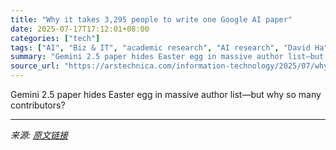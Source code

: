 ```yaml
---
title: "Why it takes 3,295 people to write one Google AI paper"
date: 2025-07-17T17:12:01+08:00
categories: ["tech"]
tags: ["AI", "Biz & IT", "academic research", "AI research", "David Ha", "gemini", "Gemini 2.5", "google", "google deepmind", "hardmaru", "large language models", "machine learning", "Scientific publishing"]
summary: "Gemini 2.5 paper hides Easter egg in massive author list—but why so many contributors?"
source_url: "https://arstechnica.com/information-technology/2025/07/why-it-takes-3295-people-to-write-one-google-ai-paper/"
---
```


Gemini 2.5 paper hides Easter egg in massive author list—but why so many contributors?

---

*来源: [原文链接](https://arstechnica.com/information-technology/2025/07/why-it-takes-3295-people-to-write-one-google-ai-paper/)*
